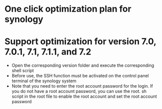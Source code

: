 # One click optimization plan for synology
# Support optimization for version 7.0, 7.0.1, 7.1, 7.1.1, and 7.2
* Open the corresponding version folder and execute the corresponding shell script
* Before use, the SSH function must be activated on the control panel terminal of the synology system
* Note that you need to enter the root account password for the login. If you do not have a root account password, you can use the root. sh script in the root file to enable the root account and set the root account password






